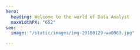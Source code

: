 ```yaml
---
hero:
  heading: Welcome to the world of Data Analyst
  maxWidthPX: "652"
seo:
  image: "/static/images/img-20180129-wa0063.jpg"

---
```

